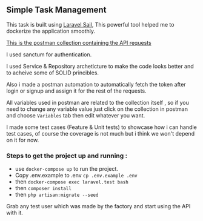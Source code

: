 ## Simple Task Management

This task is built using [Laravel Sail](https://laravel.com/docs/10.x/sail), This powerful tool helped me to dockerize the application smoothly.

[This is the postman collection containing the API requests](https://drive.google.com/file/d/13rkP2S3EP4FMHoBReboqxt7bleRBXySe/view?usp=share_link)

I used sanctum for authentication.

I used Service & Repository archeticture to make the code looks better and to acheive some of SOLID princibles.

Also i made a postman automation to automatically fetch the token after login or signup and assign it for the rest of the requests.

All variables used in postman are related to the collection itself , so if you need to change any variable value just click on the collection in postman and choose `Variables` tab then edit whatever you want.

I made some test cases (Feature & Unit tests) to showcase how i can handle test cases, of course the coverage is not much but i think we won't depend on it for now.

### Steps to get the project up and running :
- use `docker-compose up` to run the project.
- Copy .env.example to .env `cp .env.example .env`
- then `docker-compose exec laravel.test bash`
- then `composer install`
- then `php artisan:migrate --seed`

Grab any test user which was made by the factory and start using the API with it.

